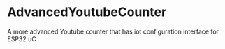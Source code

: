 # AdvancedYoutubeCounter
A more advanced Youtube counter that has iot configuration interface for ESP32 uC

